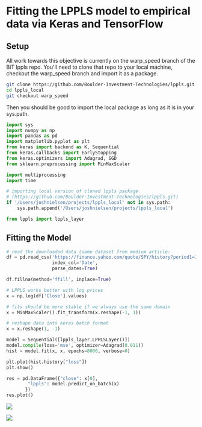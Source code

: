 # Fitting the LPPLS model to empirical data via Keras and TensorFlow

## Setup
All work towards this objective is currently on the warp_speed branch of the BiT lppls repo. You'll need to clone that repo to your local machine, checkout the warp_speed branch and import it as a package.
```bash
git clone https://github.com/Boulder-Investment-Technologies/lppls.git lppls_local
cd lppls_local
git checkout warp_speed
```
Then you should be good to import the local package as long as it is in your sys.path.

```python
import sys
import numpy as np
import pandas as pd
import matplotlib.pyplot as plt
from keras import backend as K, Sequential
from keras.callbacks import EarlyStopping
from keras.optimizers import Adagrad, SGD
from sklearn.preprocessing import MinMaxScaler

import multiprocessing
import time

# importing local version of cloned lppls package 
# (https://github.com/Boulder-Investment-Technologies/lppls.git)
if '/Users/joshnielsen/projects/lppls_local' not in sys.path:
    sys.path.append('/Users/joshnielsen/projects/lppls_local')

from lppls import lppls_layer
```
## Fitting the Model
```python
# read the downloaded data (same dataset from medium article: 
df = pd.read_csv('https://finance.yahoo.com/quote/SPY/history?period1=1235862000&period2=1577401200&interval=1d&filter=history&frequency=1d ', 
                 index_col='Date', 
                 parse_dates=True)

df.fillna(method='ffill', inplace=True)

# LPPLS works better with log prices
x = np.log(df['Close'].values)

# fits should be more stable if we always use the same domain
x = MinMaxScaler().fit_transform(x.reshape(-1, 1))

# reshape data into keras batch format 
x = x.reshape(1, -1)
```

```python
model = Sequential([lppls_layer.LPPLSLayer()])
model.compile(loss='mse', optimizer=Adagrad(0.011))
hist = model.fit(x, x, epochs=8000, verbose=0)

plt.plot(hist.history["loss"])
plt.show()

res = pd.DataFrame({"close": x[0], 
        "lppls": model.predict_on_batch(x)
       })
res.plot()
```

![]('./imgs/loss.png?raw=true')

![]('./imgs/fit.png?raw=true')
